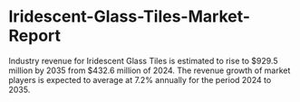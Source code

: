 # Iridescent-Glass-Tiles-Market-Report
Industry revenue for Iridescent Glass Tiles is estimated to rise to $929.5 million by 2035 from $432.6 million of 2024. The revenue growth of market players is expected to average at 7.2% annually for the period 2024 to 2035.
